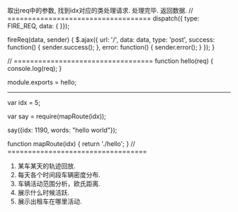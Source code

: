 取出req中的参数, 找到idx对应的类处理请求. 处理完毕. 返回数据.
// ===================================
dispatch({
	type: FIRE_REQ,
	data: {
}});

fireReq(data, sender) {
   $.ajax({
      url: '/',
      data: data,
	  type: 'post',
	  success: function() {
	      sender.success();
	  },
	  error: function() {
	     sender.error();
	  }
   });
}


// ==================================
function hello(req) {
	console.log(req);
}

module.exports = hello;

------------------------------------

var idx = 5;

var say = require(mapRoute(idx));

say({idx: 1190, words: "hello world"});

function mapRoute(idx) {
	return './hello';
}
// ==================================





1. 某车某天的轨迹回放.
2. 每天各个时间段车辆密度分布.
3. 车辆活动范围分析，欧氏距离.
4. 展示什么时候活跃.
5. 展示出租车在哪里活动.